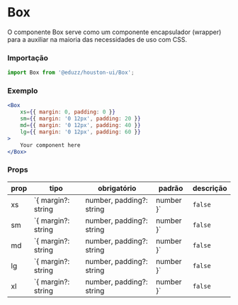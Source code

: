 # Box

O componente Box serve como um componente encapsulador (wrapper) para a auxiliar na maioria das necessidades de uso com CSS.

### Importação

```js
import Box from '@eduzz/houston-ui/Box';
```

### Exemplo

```jsx
<Box
    xs={{ margin: 0, padding: 0 }}
    sm={{ margin: '0 12px', padding: 20 }}
    md={{ margin: '0 12px', padding: 40 }}
    lg={{ margin: '0 12px', padding: 60 }}
>
    Your component here
</Box>
```

### Props

| prop | tipo                                                      | obrigatório | padrão                             | descrição                                                                                         |
|------|-----------------------------------------------------------|-------------|------------------------------------|---------------------------------------------------------------------------------------------------|
| xs   | `{ margin?: string | number, padding?: string | number }` | `false`     | `{ margin: '16px 0', padding: 0 }` | Se um valor for definido apenas em xs, todos os outros pontos de interrupção terão o mesmo valor. |
| sm   | `{ margin?: string | number, padding?: string | number }` | `false`     | `{ margin: '16px 0', padding: 0 }` | -                                                                                                 |
| md   | `{ margin?: string | number, padding?: string | number }` | `false`     | `{ margin: '16px 0', padding: 0 }` | -                                                                                                 |
| lg   | `{ margin?: string | number, padding?: string | number }` | `false`     | `{ margin: '16px 0', padding: 0 }` | -                                                                                                 |
| xl   | `{ margin?: string | number, padding?: string | number }` | `false`     | `{ margin: '16px 0', padding: 0 }` | -                                                                                                 |
